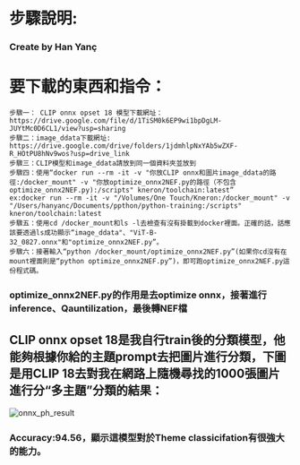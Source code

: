 # 步驟說明:
### Create by Han Yanç
# 要下載的東西和指令：
    步驟一： CLIP onnx opset 18 模型下載網址：https://drive.google.com/file/d/1TiSM0k6EP9wi1bpDgLM-JUYtMc0D6CL1/view?usp=sharing
    步驟二：image_ddata下載網址: https://drive.google.com/drive/folders/1jdmhlpNxYAb5wZXF-R_HOtPU8hNv9wos?usp=drive_link
    步驟三：CLIP模型和image_ddata請放到同一個資料夾並放到
    步驟四：使用“docker run --rm -it -v "你放CLIP onnx和圖片image_ddata的路徑:/docker_mount" -v "你放optimize_onnx2NEF.py的路徑（不包含optimize_onnx2NEF.py):/scripts" kneron/toolchain:latest”
    ex:docker run --rm -it -v "/Volumes/One Touch/Kneron:/docker_mount" -v "/Users/hanyanc/Documents/ppthon/python-training:/scripts" kneron/toolchain:latest
    步驟五：使用cd /docker_mount和ls -l去檢查有沒有掛載到docker裡面。正確的話，話應該要透過ls成功顯示“image_ddata"、"ViT-B-32_0827.onnx"和"optimize_onnx2NEF.py”。
    步驟六：接著輸入“python /docker_mount/optimize_onnx2NEF.py”(如果你cd沒有在mount裡面則是“python optimize_onnx2NEF.py”)，即可跑optimize_onnx2NEF.py這份程式碼。
### optimize_onnx2NEF.py的作用是去optimize onnx，接著進行inference、Qauntilization，最後轉NEF檔
## CLIP onnx opset 18是我自行train後的分類模型，他能夠根據你給的主題prompt去把圖片進行分類，下圖是用CLIP 18去對我在網路上隨機尋找的1000張圖片進行分“多主題”分類的結果：
![onnx_ph_result](https://github.com/user-attachments/assets/36952fa8-6005-451f-bee5-4cb5f5308e83)
### Accuracy:94.56，顯示這模型對於Theme classicifation有很強大的能力。
